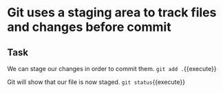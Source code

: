 # Git uses a staging area to track files and changes before commit

## Task

We can stage our changes in order to commit them.
`git add .`{{execute}}

Git will show that our file is now staged.
`git status`{{execute}}
